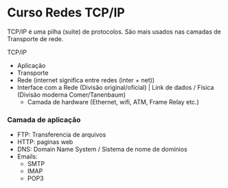 # Curso Redes TCP/IP

TCP/IP é uma pilha (suite) de protocolos. São mais usados nas camadas
de Transporte de rede.


TCP/IP
- Aplicação
- Transporte
- Rede (internet significa entre redes (inter + net))
- Interface com a Rede (Divisão original/oficial) | Link de dados / Física (Divisão moderna Comer/Tanenbaum)
  - Camada de hardware (Ethernet, wifi, ATM, Frame Relay etc.)

### Camada de aplicação

- FTP: Transferencia de arquivos
- HTTP: paginas web
- DNS: Domain Name System / Sistema de nome de domínios
- Emails:
  - SMTP
  - IMAP
  - POP3
